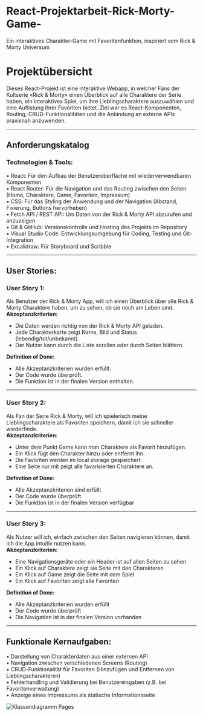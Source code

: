 # React-Projektarbeit-Rick-Morty-Game-
Ein interaktives Charakter-Game mit Favoritenfunktion, inspiriert vom Rick &amp; Morty Universum

# Projektübersicht

Dieses React-Projekt ist eine interaktive Webapp, in welcher Fans der Kultserie «Rick & Morty» einen Überblick auf alle Charaktere der Serie haben, ein interaktives Spiel, um ihre Lieblingscharaktere auszuwählen und eine Auflistung ihrer Favoriten bietet. Ziel war es React-Komponenten, Routing, CRUD-Funktionalitäten und die Anbindung an externe APIs praxisnah anzuwenden.

---

## Anforderungskatalog

### Technologien & Tools:
• React: Für den Aufbau der Benutzeroberfläche mit wiederverwendbaren Komponenten  
• React Router: Für die Navigation und das Routing zwischen den Seiten (Home, Charaktere, Game, Favoriten, Impressum)  
• CSS: Für das Styling der Anwendung und der Navigation (Abstand, Fixierung, Buttons hervorheben)  
• Fetch API / REST API: Um Daten von der Rick & Morty API abzurufen und anzuzeigen  
• Git & GitHub: Versionskontrolle und Hosting des Projekts im Repository  
• Visual Studio Code: Entwicklungsumgebung für Coding, Testing und Git-Integration  
• Excalidraw: Für Storyboard und Scribble  

---

## User Stories:

### User Story 1:  
Als Benutzer der Rick & Morty App, will ich einen Überblick über alle Rick & Morty Charaktere haben, um zu sehen, ob sie noch am Leben sind.  
**Akzeptanzkriterien:**  
- Die Daten werden richtig von der Rick & Morty API geladen.  
- Jede Charakterkarte zeigt Name, Bild und Status (lebendig/tot/unbekannt).  
- Der Nutzer kann durch die Liste scrollen oder durch Seiten blättern.
  
**Definition of Done:**  
- Alle Akzeptanzkriterien wurden erfüllt.  
- Der Code wurde überprüft.  
- Die Funktion ist in der finalen Version enthalten.

---

### User Story 2:  
Als Fan der Serie Rick & Morty, will ich spielerisch meine Lieblingscharaktere als Favoriten speichern, damit ich sie schneller wiederfinde.  
**Akzeptanzkriterien:**  
- Unter dem Punkt Game kann man Charaktere als Favorit hinzufügen.  
- Ein Klick fügt den Charakter hinzu oder entfernt ihn.  
- Die Favoriten werden im local storage gespeichert.  
- Eine Seite nur mit zeigt alle favorisierten Charaktere an.
  
**Definition of Done:**  
- Alle Akzeptanzkriterien sind erfüllt  
- Der Code wurde überprüft.  
- Die Funktion ist in der finalen Version verfügbar

---

### User Story 3:  
Als Nutzer will ich, einfach zwischen den Seiten navigieren können, damit ich die App intuitiv nutzen kann.  
**Akzeptanzkriterien:**  
- Eine Navigationsgeräte oder ein Header ist auf allen Seiten zu sehen  
- Ein Klick auf Charaktere zeigt sie Seite mit den Charakteren  
- Ein Klick auf Game zeigt die Seite mit dem Spiel  
- Ein Klick auf Favoriten zeigt alle Favoriten
  
**Definition of Done:**  
- Alle Akzeptanzkriterien wurden erfüllt  
- Der Code wurde überprüft  
- Die Navigation ist in der finalen Version vorhanden

---

## Funktionale Kernaufgaben:
• Darstellung von Charakterdaten aus einer externen API  
• Navigation zwischen verschiedenen Screens (Routing)  
• CRUD-Funktionalität für Favoriten (Hinzufügen und Entfernen von Lieblingscharakteren)  
• Fehlerhandling und Validierung bei Benutzereingaben (z.B. bei Favoritenverwaltung)  
• Anzeige eines Impressums als statische Informationsseite

![Klassendiagramm Pages](docs/images/Klassendiagramm-Pages.png)
